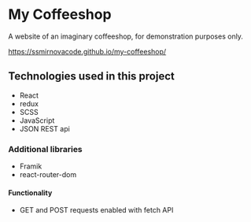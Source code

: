 # My Coffeeshop 

A website of an imaginary coffeeshop, for demonstration purposes only.

https://ssmirnovacode.github.io/my-coffeeshop/


## Technologies used in this project
 - React
 - redux
 - SCSS
 - JavaScript
 - JSON REST api

### Additional libraries
 - Framik
 - react-router-dom

#### Functionality
 - GET and POST requests enabled with fetch API